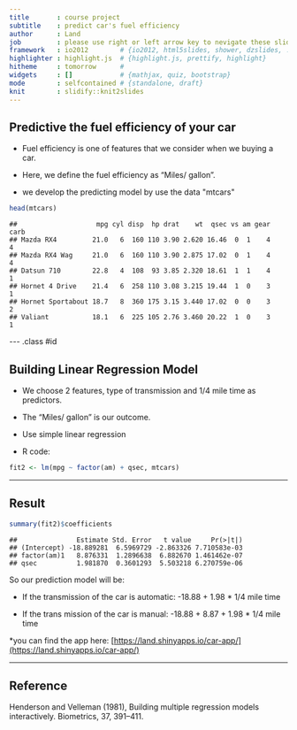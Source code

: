 ```yaml
---
title       : course project
subtitle    : predict car's fuel efficiency 
author      : Land
job         : please use right or left arrow key to nevigate these slides.
framework   : io2012        # {io2012, html5slides, shower, dzslides, ...}
highlighter : highlight.js  # {highlight.js, prettify, highlight}
hitheme     : tomorrow      # 
widgets     : []            # {mathjax, quiz, bootstrap}
mode        : selfcontained # {standalone, draft}
knit        : slidify::knit2slides
---
```


## Predictive the fuel efficiency of your car

* Fuel efficiency is one of features that we consider when we buying a car.

* Here, we define the fuel efficiency as “Miles/ gallon”.

* we develop the predicting model by use the data "mtcars"


```r
head(mtcars)
```

```
##                    mpg cyl disp  hp drat    wt  qsec vs am gear carb
## Mazda RX4         21.0   6  160 110 3.90 2.620 16.46  0  1    4    4
## Mazda RX4 Wag     21.0   6  160 110 3.90 2.875 17.02  0  1    4    4
## Datsun 710        22.8   4  108  93 3.85 2.320 18.61  1  1    4    1
## Hornet 4 Drive    21.4   6  258 110 3.08 3.215 19.44  1  0    3    1
## Hornet Sportabout 18.7   8  360 175 3.15 3.440 17.02  0  0    3    2
## Valiant           18.1   6  225 105 2.76 3.460 20.22  1  0    3    1
```

--- .class #id 

## Building Linear Regression Model

* We choose 2 features, type of transmission and 1/4 mile time as predictors.

* The “Miles/ gallon” is our outcome. 

* Use simple linear regression

* R code:

```r
fit2 <- lm(mpg ~ factor(am) + qsec, mtcars)
```

---

## Result




```r
summary(fit2)$coefficients
```

```
##               Estimate Std. Error   t value     Pr(>|t|)
## (Intercept) -18.889281  6.5969729 -2.863326 7.710583e-03
## factor(am)1   8.876331  1.2896638  6.882670 1.461462e-07
## qsec          1.981870  0.3601293  5.503218 6.270759e-06
```

So our prediction model will be:

* If the transmission of the car is automatic:
-18.88 + 1.98 * 1/4 mile time

* If the trans mission of the car is manual:
-18.88 + 8.87 + 1.98 * 1/4 mile time  

*you can find the app here:
[https://land.shinyapps.io/car-app/](https://land.shinyapps.io/car-app/)

---
## Reference

Henderson and Velleman (1981), Building multiple regression models interactively. Biometrics, 37, 391–411.


